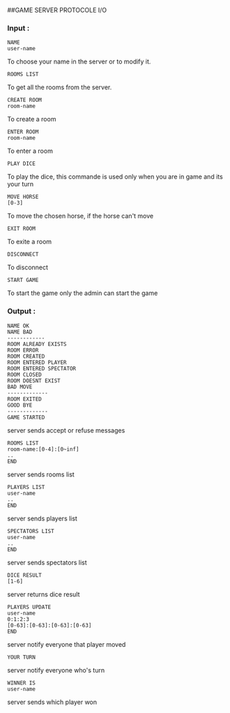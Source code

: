 ##GAME SERVER PROTOCOLE I/O
### Input :
	NAME
	user-name
To choose your name in the server or to modify it.

	ROOMS LIST

To get all the rooms from the server.

	CREATE ROOM
	room-name

To create a room

	ENTER ROOM
	room-name

To enter a  room

	PLAY DICE

To play the dice, this commande is used only when you are in game and its your turn

	MOVE HORSE
	[0-3]

To move the chosen horse, if the horse can't move
	
	EXIT ROOM
	
To exite a room

	DISCONNECT
	
To disconnect

	START GAME
	
To start the game only the admin can start the game 

	
 
### Output :


	NAME OK
	NAME BAD
	------------
	ROOM ALREADY EXISTS
	ROOM ERROR
	ROOM CREATED
	ROOM ENTERED PLAYER
	ROOM ENTERED SPECTATOR
	ROOM CLOSED
	ROOM DOESNT EXIST
	BAD MOVE
	-------------
	ROOM EXITED
	GOOD BYE
	-------------
	GAME STARTED
	

server sends accept or refuse messages 

	ROOMS LIST
	room-name:[0-4]:[0~inf]
	..
	END

server sends rooms list

	PLAYERS LIST
	user-name
	..
	END

server sends players list

	SPECTATORS LIST
	user-name
	..
	END
	
server sends spectators list

	DICE RESULT
	[1-6]

server returns dice result

	PLAYERS UPDATE
	user-name
	0:1:2:3
	[0-63]:[0-63]:[0-63]:[0-63]
	END

server notify everyone that player moved

	YOUR TURN

server notify everyone who's turn
	
	WINNER IS
	user-name

server sends which player won

	
